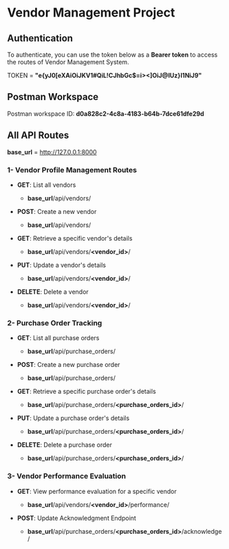 # Vendor Management Project

## Authentication
To authenticate, you can use the token below as a **Bearer token** to access the routes of Vendor Management System.

TOKEN = **"e{yJ0[eXAiOiJKV1#QiL!CJhbGc$=i><]OiJ@IUz}I1NiJ9"**

## Postman Workspace
Postman workspace ID: **d0a828c2-4c8a-4183-b64b-7dce61dfe29d**

## All API Routes
**base_url** = http://127.0.0.1:8000

### 1- Vendor Profile Management Routes
- **GET**: List all vendors
    - **base_url**/api/vendors/

- **POST**: Create a new vendor
    - **base_url**/api/vendors/

- **GET**: Retrieve a specific vendor's details
    - **base_url**/api/vendors/**<vendor_id>**/

- **PUT**: Update a vendor's details
    - **base_url**/api/vendors/**<vendor_id>**/

- **DELETE**: Delete a vendor
    - **base_url**/api/vendors/**<vendor_id>**/


### 2- Purchase Order Tracking
- **GET**: List all purchase orders
    - **base_url**/api/purchase_orders/

- **POST**: Create a new purchase order
    - **base_url**/api/purchase_orders/

- **GET**: Retrieve a specific purchase order's details
    - **base_url**/api/purchase_orders/**<purchase_orders_id>**/

- **PUT**: Update a purchase order's details
    - **base_url**/api/purchase_orders/**<purchase_orders_id>**/

- **DELETE**: Delete a purchase order
    - **base_url**/api/purchase_orders/**<purchase_orders_id>**/


### 3- Vendor Performance Evaluation
- **GET**: View performance evaluation for a specific vendor
    - **base_url**/api/vendors/**<vendor_id>**/performance/

- **POST**: Update Acknowledgment Endpoint
    - **base_url**/api/purchase_orders/**<purchase_orders_id>**/acknowledge/
